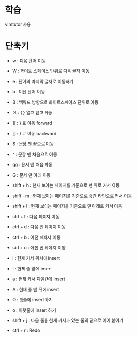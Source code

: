 # 학습
vimtutor 사용

# 단축키
- w : 다음 단어 이동
- W : 화이트 스페이스 단위로 다음 글자 이동
- e : 단어의 마지막 글자로 이동하기
- b : 이전 단어 이동
- B : 백워드 방향으로 화이트스페이스 단위로 이동
- % : { } 열고 닫고 이동
- ][ : } 로 이동 forward
- [] : } 로 이동 backward
- $ : 문장 맨 끝으로 이동
- ^ : 문장 맨 처음으로 이동
- gg : 문서 맨 처음 이동
- G : 문서 맨 아래 이동

- shift + h : 현재 보이는 페이지를 기준으로 맨 위로 커서 이동
- shift - m : 현재 보이는 페이지를 기준으로 중간 라인으로 커서 이동
- shift + l : 현재 보이는 페이지를 기준으로 맨 아래로 커서 이동

- ctrl + f : 다음 페이지 이동
- ctrl + d : 다음 반 페이지 이동
- ctrl + b : 이전 페이지 이동
- ctrl + u : 이전 반 페이지 이동


- i : 현재 커서 위치에 insert 
- I : 현재 줄 앞에 insert
- a : 현재 커서 다음칸에 insert
- A : 현재 줄 맨 뒤에 insert
- O : 윗줄에 insert 하기
- o : 아랫줄에 insert 하기

- shift + j : 다음 줄을 현재 커서가 있는 줄의 끝으로 이어 붙이기

- ctrl + r : Redo

